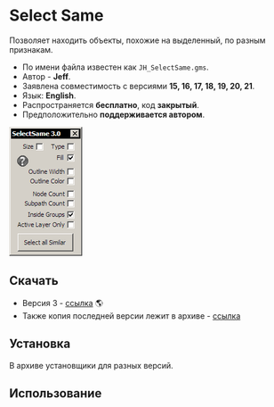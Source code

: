 # Select Same

Позволяет находить объекты, похожие на выделенный, по разным признакам.

- По имени файла известен как `JH_SelectSame.gms`.
- Автор - **Jeff**.
- Заявлена совместимость с версиями  **15, 16, 17, 18, 19, 20, 21**.
- Язык: **English**.
- Распространяется **бесплатно**, код **закрытый**.
- Предположительно **поддерживается автором**.

![](assets/JH-SS-3.png)

## Скачать

- Версия 3 - [ссылка](http://macromonster.com/product/jeffs-select-same-2/) :earth_americas:
- Также копия последней версии лежит в архиве - [ссылка](archive/jh_selectsame.zip)

## Установка

В архиве установщики для разных версий.

## Использование

